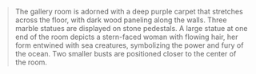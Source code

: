 > The gallery room is adorned with a deep purple carpet that stretches across the floor, with dark wood paneling along the walls. Three marble statues are displayed on stone pedestals. A large statue at one end of the room depicts a stern-faced woman with flowing hair, her form entwined with sea creatures, symbolizing the power and fury of the ocean. Two smaller busts are positioned closer to the center of the room.